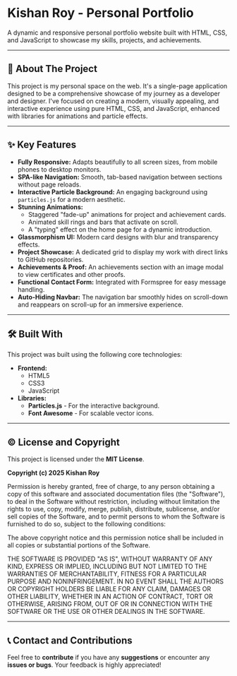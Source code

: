 # Kishan Roy - Personal Portfolio

A dynamic and responsive personal portfolio website built with HTML, CSS, and JavaScript to showcase my skills, projects, and achievements.


---

## 🚀 About The Project

This project is my personal space on the web. It's a single-page application designed to be a comprehensive showcase of my journey as a developer and designer. I've focused on creating a modern, visually appealing, and interactive experience using pure HTML, CSS, and JavaScript, enhanced with libraries for animations and particle effects.

---

## ✨ Key Features

* **Fully Responsive:** Adapts beautifully to all screen sizes, from mobile phones to desktop monitors.
* **SPA-like Navigation:** Smooth, tab-based navigation between sections without page reloads.
* **Interactive Particle Background:** An engaging background using `particles.js` for a modern aesthetic.
* **Stunning Animations:**
    * Staggered "fade-up" animations for project and achievement cards.
    * Animated skill rings and bars that activate on scroll.
    * A "typing" effect on the home page for a dynamic introduction.
* **Glassmorphism UI:** Modern card designs with blur and transparency effects.
* **Project Showcase:** A dedicated grid to display my work with direct links to GitHub repositories.
* **Achievements & Proof:** An achievements section with an image modal to view certificates and other proofs.
* **Functional Contact Form:** Integrated with Formspree for easy message handling.
* **Auto-Hiding Navbar:** The navigation bar smoothly hides on scroll-down and reappears on scroll-up for an immersive experience.

---

## 🛠️ Built With

This project was built using the following core technologies:

* **Frontend:**
    * HTML5
    * CSS3
    * JavaScript
* **Libraries:**
    * **Particles.js** - For the interactive background.
    * **Font Awesome** - For scalable vector icons.

---
## ©️ License and Copyright

This project is licensed under the **MIT License**.

**Copyright (c) 2025 Kishan Roy**

Permission is hereby granted, free of charge, to any person obtaining a copy of this software and associated documentation files (the "Software"), to deal in the Software without restriction, including without limitation the rights to use, copy, modify, merge, publish, distribute, sublicense, and/or sell copies of the Software, and to permit persons to whom the Software is furnished to do so, subject to the following conditions:

The above copyright notice and this permission notice shall be included in all copies or substantial portions of the Software.

THE SOFTWARE IS PROVIDED "AS IS", WITHOUT WARRANTY OF ANY KIND, EXPRESS OR IMPLIED, INCLUDING BUT NOT LIMITED TO THE WARRANTIES OF MERCHANTABILITY, FITNESS FOR A PARTICULAR PURPOSE AND NONINFRINGEMENT. IN NO EVENT SHALL THE AUTHORS OR COPYRIGHT HOLDERS BE LIABLE FOR ANY CLAIM, DAMAGES OR OTHER LIABILITY, WHETHER IN AN ACTION OF CONTRACT, TORT OR OTHERWISE, ARISING FROM, OUT OF OR IN CONNECTION WITH THE SOFTWARE OR THE USE OR OTHER DEALINGS IN THE SOFTWARE.

---

## 📞 Contact and Contributions

Feel free to **contribute** if you have any **suggestions** or encounter any **issues or bugs**. Your feedback is highly appreciated!


